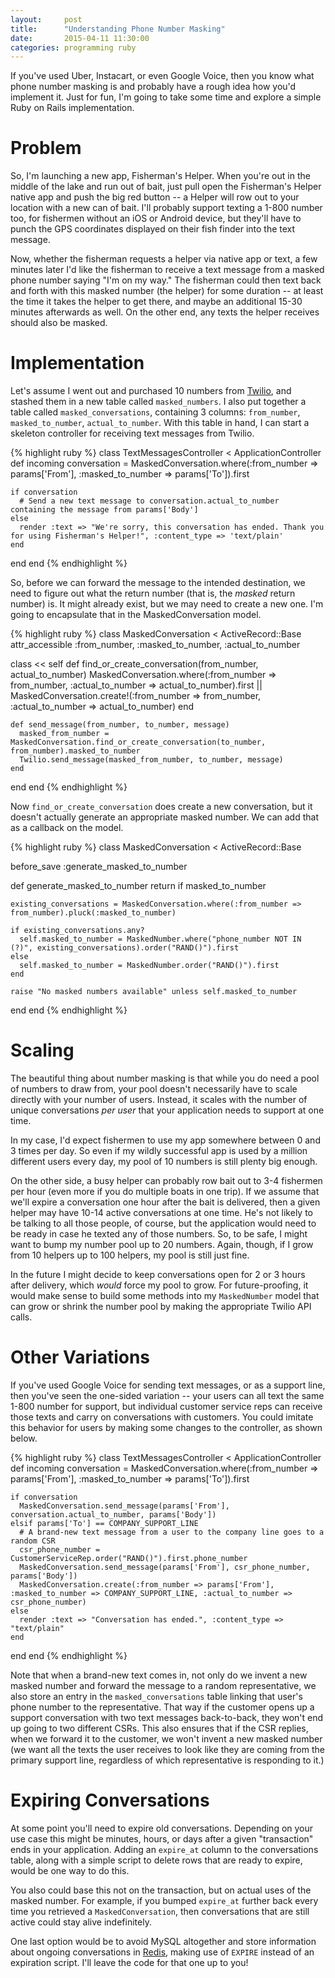 ```yaml
---
layout:     post
title:      "Understanding Phone Number Masking"
date:       2015-04-11 11:30:00
categories: programming ruby
---
```

If you've used Uber, Instacart, or even Google Voice, then you know what phone number masking is and probably have a rough idea how you'd implement it. Just for fun, I'm going to take some time and explore a simple Ruby on Rails implementation.

Problem
=======

So, I'm launching a new app, Fisherman's Helper. When you're out in the middle of the lake and run out of bait, just pull open the Fisherman's Helper native app and push the big red button -- a Helper will row out to your location with a new can of bait. I'll probably support texting a 1-800 number too, for fishermen without an iOS or Android device, but they'll have to punch the GPS coordinates displayed on their fish finder into the text message.

Now, whether the fisherman requests a helper via native app or text, a few minutes later I'd like the fisherman to receive a text message from a masked phone number saying "I'm on my way." The fisherman could then text back and forth with this masked number (the helper) for some duration -- at least the time it takes the helper to get there, and maybe an additional 15-30 minutes afterwards as well. On the other end, any texts the helper receives should also be masked.

Implementation
==============

Let's assume I went out and purchased 10 numbers from [Twilio][twilio], and stashed them in a new table called `masked_numbers`. I also put together a table called `masked_conversations`, containing 3 columns: `from_number`, `masked_to_number`, `actual_to_number`. With this table in hand, I can start a skeleton controller for receiving text messages from Twilio.

{% highlight ruby %}
class TextMessagesController < ApplicationController
  def incoming
    conversation = MaskedConversation.where(:from_number => params['From'], :masked_to_number => params['To']).first

    if conversation
      # Send a new text message to conversation.actual_to_number containing the message from params['Body']
    else
      render :text => "We're sorry, this conversation has ended. Thank you for using Fisherman's Helper!", :content_type => 'text/plain'
    end
  end
end
{% endhighlight %}

So, before we can forward the message to the intended destination, we need to figure out what the return number (that is, the _masked_
return number) is. It might already exist, but we may need to create a new one. I'm going to encapsulate that in the MaskedConversation model.

{% highlight ruby %}
class MaskedConversation < ActiveRecord::Base
  attr_accessible :from_number, :masked_to_number, :actual_to_number

  class << self
    def find_or_create_conversation(from_number, actual_to_number)
      MaskedConversation.where(:from_number => from_number, :actual_to_number => actual_to_number).first ||
      MaskedConversation.create!(:from_number => from_number, :actual_to_number => actual_to_number)
    end

    def send_message(from_number, to_number, message)
      masked_from_number = MaskedConversation.find_or_create_conversation(to_number, from_number).masked_to_number
      Twilio.send_message(masked_from_number, to_number, message)
    end
  end
end
{% endhighlight %}

Now `find_or_create_conversation` does create a new conversation, but it doesn't actually generate an appropriate masked number. We can add
that as a callback on the model.

{% highlight ruby %}
class MaskedConversation < ActiveRecord::Base

  before_save :generate_masked_to_number

  def generate_masked_to_number
    return if masked_to_number

    existing_conversations = MaskedConversation.where(:from_number => from_number).pluck(:masked_to_number)

    if existing_conversations.any?
      self.masked_to_number = MaskedNumber.where("phone_number NOT IN (?)", existing_conversations).order("RAND()").first
    else
      self.masked_to_number = MaskedNumber.order("RAND()").first
    end

    raise "No masked numbers available" unless self.masked_to_number
  end
end
{% endhighlight %}


Scaling
=======

The beautiful thing about number masking is that while you do need a pool of numbers to draw from, your pool doesn't necessarily have to scale
directly with your number of users. Instead, it scales with the number of unique conversations _per user_ that your application needs to support at one time.

In my case, I'd expect fishermen to use my app somewhere between 0 and 3 times per day. So even if my wildly successful app is used by a million different users every day, my pool of 10 numbers is still plenty big enough.

On the other side, a busy helper can probably row bait out to 3-4 fishermen per hour (even more if you do multiple boats in one trip). If we assume that we'll expire a conversation one hour after the bait is delivered, then a given helper may have 10-14 active conversations at one time. He's not likely to be talking to all those people, of course, but the application would need to be ready in case he texted any of those numbers. So, to be safe, I might want to bump my number pool up to 20 numbers. Again, though, if I grow from 10 helpers up to 100 helpers, my pool is still just fine.

In the future I might decide to keep conversations open for 2 or 3 hours after delivery, which _would_ force my pool to grow. For future-proofing, it would make sense to build some methods into my `MaskedNumber` model that can grow or shrink the number pool by making the appropriate Twilio API calls.


Other Variations
================

If you've used Google Voice for sending text messages, or as a support line, then you've seen the one-sided variation -- your users can all text the same 1-800 number for support, but individual customer service reps can receive those texts and carry on conversations with customers. You could imitate this behavior for users by making some changes to the controller, as shown below.

{% highlight ruby %}
class TextMessagesController < ApplicationController
  def incoming
    conversation = MaskedConversation.where(:from_number => params['From'], :masked_to_number => params['To']).first

    if conversation
      MaskedConversation.send_message(params['From'], conversation.actual_to_number, params['Body'])
    elsif params['To'] == COMPANY_SUPPORT_LINE
      # A brand-new text message from a user to the company line goes to a random CSR
      csr_phone_number = CustomerServiceRep.order("RAND()").first.phone_number
      MaskedConversation.send_message(params['From'], csr_phone_number, params['Body'])
      MaskedConversation.create(:from_number => params['From'], :masked_to_number => COMPANY_SUPPORT_LINE, :actual_to_number => csr_phone_number)
    else
      render :text => "Conversation has ended.", :content_type => "text/plain"
    end
  end
end
{% endhighlight %}

Note that when a brand-new text comes in, not only do we invent a new masked number and forward the message to a random representative, we also store an entry in the `masked_conversations` table linking that user's phone number to the representative. That way if the customer opens up a support conversation with two text messages back-to-back, they won't end up going to two different CSRs. This also ensures that if the CSR replies, when we forward it to the customer, we won't invent a new masked number (we want all the texts the user receives to look like they are coming from the primary support line, regardless of which representative is responding to it.)


Expiring Conversations
======================

At some point you'll need to expire old conversations. Depending on your use case this might be minutes, hours, or days after a given "transaction" ends in your application. Adding an `expire_at` column to the conversations table, along with a simple script to delete rows that are ready to expire, would be one way to do this.

You also could base this not on the transaction, but on actual uses of the masked number.  For example, if you bumped `expire_at` further back every time you retrieved a `MaskedConversation`, then conversations that are still active could stay alive indefinitely.

One last option would be to avoid MySQL altogether and store information about ongoing conversations in [Redis][redis], making use of `EXPIRE` instead of an expiration script. I'll leave the code for that one up to you!

[twilio]:      http://www.twilio.com
[redis]:       http://redis.io/
